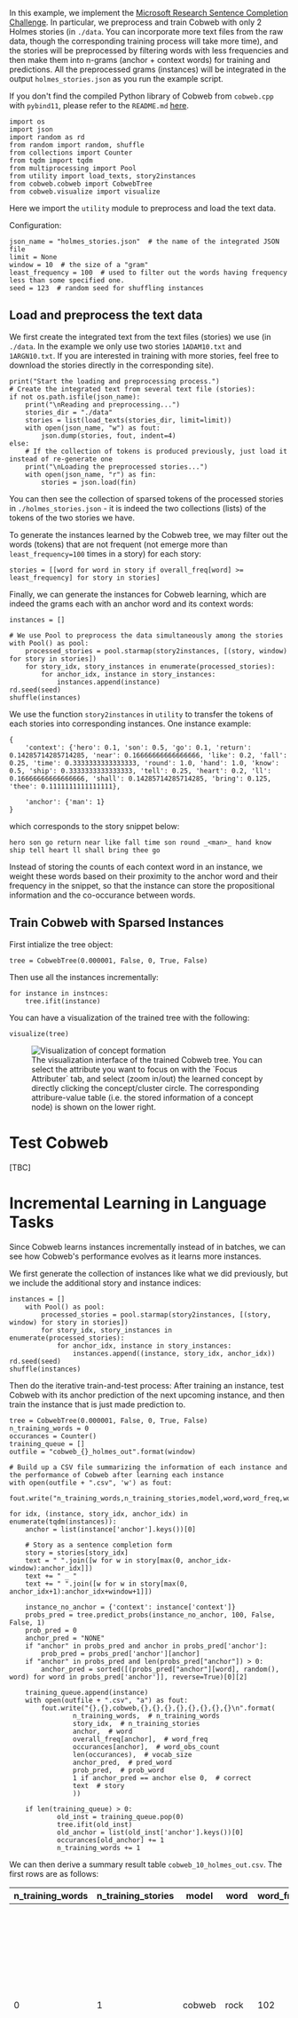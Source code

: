 In this example, we implement the [Microsoft Research Sentence Completion Challenge](https://www.microsoft.com/en-us/research/project/msr-sentence-completion-challenge/overview/). In particular, we preprocess and train Cobweb with only 2 Holmes stories (in `./data`. You can incorporate more text files from the raw data, though the corresponding training process will take more time), and the stories will be preprocessed by filtering words with less frequencies and then make them into n-grams (anchor + context words) for training and predictions. All the preprocessed grams (instances) will be integrated in the output `holmes_stories.json` as you run the example script. 

If you don't find the compiled Python library of Cobweb from `cobweb.cpp` with `pybind11`, please refer to the `README.md` [here](https://github.com/Teachable-AI-Lab/cobweb/tree/main). 

    import os
    import json
    import random as rd
    from random import random, shuffle
    from collections import Counter
    from tqdm import tqdm
    from multiprocessing import Pool
    from utility import load_texts, story2instances
    from cobweb.cobweb import CobwebTree
    from cobweb.visualize import visualize

Here we import the `utility` module to preprocess and load the text data.

Configuration:

    json_name = "holmes_stories.json"  # the name of the integrated JSON file
    limit = None
    window = 10  # the size of a "gram"
    least_frequency = 100  # used to filter out the words having frequency less than some specified one.
    seed = 123  # random seed for shuffling instances


## Load and preprocess the text data

We first create the integrated text from the text files (stories) we use (in `./data`. In the example we only use two stories `1ADAM10.txt` and `1ARGN10.txt`. If you are interested in training with more stories, feel free to download the stories directly in the corresponding site).

    print("Start the loading and preprocessing process.")
    # Create the integrated text from several text file (stories):
    if not os.path.isfile(json_name):
        print("\nReading and preprocessing...")
        stories_dir = "./data"
        stories = list(load_texts(stories_dir, limit=limit))
        with open(json_name, "w") as fout:
            json.dump(stories, fout, indent=4)
    else:
        # If the collection of tokens is produced previously, just load it instead of re-generate one
        print("\nLoading the preprocessed stories...")
        with open(json_name, "r") as fin:
            stories = json.load(fin)

You can then see the collection of sparsed tokens of the processed stories in `./holmes_stories.json` - it is  indeed the two collections (lists) of the tokens of the two stories we have.

To generate the instances learned by the Cobweb tree, we may filter out the words (tokens) that are not frequent (not emerge more than `least_frequency=100` times in a story) for each story:

    stories = [[word for word in story if overall_freq[word] >= least_frequency] for story in stories]

Finally, we can generate the instances for Cobweb learning, which are indeed the grams each with an anchor word and its context words:

    instances = []

    # We use Pool to preprocess the data simultaneously among the stories
    with Pool() as pool:
        processed_stories = pool.starmap(story2instances, [(story, window) for story in stories])
        for story_idx, story_instances in enumerate(processed_stories):
            for anchor_idx, instance in story_instances:
                instances.append(instance)
    rd.seed(seed)
    shuffle(instances)

We use the function `story2instances` in `utility` to transfer the tokens of each stories into corresponding instances. One instance example:

    {
        'context': {'hero': 0.1, 'son': 0.5, 'go': 0.1, 'return': 0.14285714285714285, 'near': 0.16666666666666666, 'like': 0.2, 'fall': 0.25, 'time': 0.3333333333333333, 'round': 1.0, 'hand': 1.0, 'know': 0.5, 'ship': 0.3333333333333333, 'tell': 0.25, 'heart': 0.2, 'll': 0.16666666666666666, 'shall': 0.14285714285714285, 'bring': 0.125, 'thee': 0.1111111111111111}, 
        
        'anchor': {'man': 1}
    }

which corresponds to the story snippet below:

    hero son go return near like fall time son round _<man>_ hand know ship tell heart ll shall bring thee go

Instead of storing the counts of each context word in an instance, we weight these words based on their proximity to the anchor word and their frequency in the snippet, so that the instance can store the propositional information and the co-occurance between words.


## Train Cobweb with Sparsed Instances

First intialize the tree object:

    tree = CobwebTree(0.000001, False, 0, True, False)

Then use all the instances incrementally:

    for instance in instnces:
        tree.ifit(instance)

You can have a visualization of the trained tree with the following:

    visualize(tree)

<figure>
    <img src="./viz-example.png"
         alt="Visualization of concept formation">
    <figcaption>The visualization interface of the trained Cobweb tree. You can select the attribute you want to focus on with the `Focus Attributer` tab, and select (zoom in/out) the learned concept by directly clicking the concept/cluster circle. The corresponding attribure-value table (i.e. the stored information of a concept node) is shown on the lower right. </figcaption>
</figure>

# Test Cobweb

[TBC]

# Incremental Learning in Language Tasks

Since Cobweb learns instances incrementally instead of in batches, we can see how Cobweb's performance evolves as it learns more instances.

We first generate the collection of instances like what we did previously, but we include the additional story and instance indices:

    instances = []
        with Pool() as pool:
            processed_stories = pool.starmap(story2instances, [(story, window) for story in stories])
            for story_idx, story_instances in enumerate(processed_stories):
                for anchor_idx, instance in story_instances:
                    instances.append((instance, story_idx, anchor_idx))
    rd.seed(seed)
    shuffle(instances)

Then do the iterative train-and-test process: After training an instance, test Cobweb with its anchor prediction of the next upcoming instance, and then train the instance that is just made prediction to.

    tree = CobwebTree(0.000001, False, 0, True, False)
    n_training_words = 0
    occurances = Counter()
    training_queue = []
    outfile = "cobweb_{}_holmes_out".format(window)

    # Build up a CSV file summarizing the information of each instance and the performance of Cobweb after learning each instance
    with open(outfile + ".csv", 'w') as fout:
            fout.write("n_training_words,n_training_stories,model,word,word_freq,word_obs_count,vocab_size,pred_word,prob_word,correct,story\n")

    for idx, (instance, story_idx, anchor_idx) in enumerate(tqdm(instances)):
        anchor = list(instance['anchor'].keys())[0]

        # Story as a sentence completion form
        story = stories[story_idx]
        text = " ".join([w for w in story[max(0, anchor_idx-window):anchor_idx]])
        text += " _ "
        text += " ".join([w for w in story[max(0, anchor_idx+1):anchor_idx+window+1]])

        instance_no_anchor = {'context': instance['context']}
        probs_pred = tree.predict_probs(instance_no_anchor, 100, False, False, 1)
        prob_pred = 0
        anchor_pred = "NONE"
        if "anchor" in probs_pred and anchor in probs_pred['anchor']:
            prob_pred = probs_pred['anchor'][anchor]
        if "anchor" in probs_pred and len(probs_pred["anchor"]) > 0:
            anchor_pred = sorted([(probs_pred["anchor"][word], random(), word) for word in probs_pred['anchor']], reverse=True)[0][2]

        training_queue.append(instance)
        with open(outfile + ".csv", "a") as fout:
            fout.write("{},{},cobweb,{},{},{},{},{},{},{},{}\n".format(
                    n_training_words,  # n_training_words
                    story_idx,  # n_training_stories
                    anchor,  # word
                    overall_freq[anchor],  # word_freq
                    occurances[anchor],  # word_obs_count
                    len(occurances),  # vocab_size
                    anchor_pred,  # pred_word
                    prob_pred,  # prob_word
                    1 if anchor_pred == anchor else 0,  # correct
                    text  # story
                    ))

        if len(training_queue) > 0:
                old_inst = training_queue.pop(0)
                tree.ifit(old_inst)
                old_anchor = list(old_inst['anchor'].keys())[0]
                occurances[old_anchor] += 1
                n_training_words += 1

We can then derive a summary result table `cobweb_10_holmes_out.csv`. The first rows are as follows:

| n_training_words  |  n_training_stories | model |  word  |  word_freq  | word_obs_count | vocab_size | pred_word |  prob_word  | correct | story |
| -----  |  ----- | ----- |  -----  |  -----  | ----- | ----- | ----- |  -----  | ----- | ----- |
| 0  | 1  | cobweb  | rock  |  102 | 0 |  0  | NONE  |  0  | 0  | far like hero ll ship like sea rock ship hand _ ship like rock rock god man ship hero time sea |
| 1 |  1  | cobweb | thou  |  184| 0  | 1   |rock  |  0  | 0  | hero ship land son hand ll bring come let ship _ thy god thou take far ll spake heart son fall|
| 2  | 0   |cobweb | take  |  142| 0  | 2  | thou |   0  | 0  | adam word god come day adam god fall night adam _ eve return cave see fall adam eve adam say eve|
|3  | 0  | cobweb  |water  | 131 |0 |  3 |  take   | 0  | 0 |  come man leave garden man bear earth god day return _ sea god adam garden eve near sea water long garden|
|4  | 1  | cobweb | ll | 425| 0 |  4  | thou |   0  | 0  | ship stand like hand hero come near fall hero forth _ take stand man fall near hand away leave son son|

Here are the descriptions of the result table columns:

| Column | Description |
| --- | ----------- |
| `n_training_words` | The number of instances used to trained in the iteration, or simply the iteration number |
| `n_training_stories` | The index of the story that the instance is from |
| `model` | Model used in the iteration. The value for this example should be `cobweb` |
| `word` | The ground-truth anchor word of the tested instance |
| `word_freq` | The frequency of the anchor word in the stories processed |
| `word_obs_count` | The encountering times of the anchor word so far |
| `vocab_size` | The number of anchor words learned by Cobweb so far |
| `pred_word` | The anchor word prediction for the instance |
| `prob_word` | The predicted probability of the anchor word prediction made |
| `correct` | Whether the prediction is correct. 0 if incorrect, 1 if correct |
| `story` | The corresponding n-gram of the tested instance |


Further, you can derive the evolved learning curve of Cobweb based on the result table by entering the following in the terminal/command line in the current directory:

	python3 plot_curve.py cobweb_10_holmes_out.csv

Like the figure in the following:

<figure>
    <img src="./example-learning-curve.png"
         alt="Example Learning Curve Visualization">
    <figcaption>Example of the output learning curve figure. Top: Number of instances learned vs. Predicted probability of the anchor word of the most recent instance. Bottom: Number of instances learned vs. Accuracy of the batch of instances </figcaption>
</figure>

Which are the anchor word predicted probability evolutions and the accuracy evolutions summarized every `window_size=100` instances.

----------------------

To see how Cobweb is implemented, please direct to the `README.md` [here](https://github.com/Teachable-AI-Lab/cobweb).



